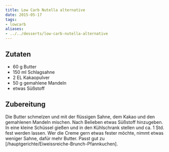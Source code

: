 ```yaml
---
title: Low Carb Nutella alternative
date: 2015-05-17
tags:
- lowcarb
aliases:
- ../../desserts/low-carb-nutella-alternative
---
```


## Zutaten
- 60 g      Butter
- 150 ml    Schlagsahne
- 2 EL      Kakaopulver
- 50 g      gemahlene Mandeln
- etwas Süßstoff

## Zubereitung
Die Butter schmelzen und mit der flüssigen Sahne, dem Kakao und den gemahlenen Mandeln mischen. Nach Belieben etwas Süßstoff hinzugeben. In eine kleine Schüssel gießen und in den Kühlschrank stellen und ca. 1 Std. fest werden lassen.
Wer die Creme gern etwas fester möchte, nimmt etwas weniger Sahne, dafür mehr Butter. Passt gut zu [/hauptgerichte/Eiweissreiche-Brunch-Pfannkuchen].
